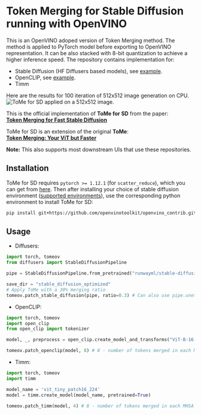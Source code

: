 # Token Merging for Stable Diffusion running with OpenVINO

This is an OpenVINO adoped version of Token Merging method. The method is applied to PyTorch model before exporting to OpenVINO representation. It can be also stacked with 8-bit quantization to achieve a higher inference speed. 
The repository contains implementation for:
- Stable Diffusion (HF Diffusers based models), see [example](https://github.com/huggingface/optimum-intel/tree/main/examples/openvino/stable-diffusion).
- OpenCLIP, see [example](https://github.com/AlexKoff88/open_clip/blob/openvino_alt/tutorials/openvino/openvino_tome.ipynb).
- Timm


Here are the results for 100 iteration of 512x512 image generation on CPU.
![ToMe for SD applied on a 512x512 image.](examples/assets/tome_results.png)

This is the official implementation of **ToMe for SD** from the paper:  
**[Token Merging for Fast Stable Diffusion](https://arxiv.org/abs/2303.17604)**

ToMe for SD is an extension of the original **ToMe**:  
**[Token Merging: Your ViT but Faster](https://arxiv.org/abs/2210.09461)**  


**Note:** This also supports most downstream UIs that use these repositories.

## Installation

ToMe for SD requires ``pytorch >= 1.12.1`` (for `scatter_reduce`), which you can get from [here](https://pytorch.org/get-started/locally/). Then after installing your choice of stable diffusion environment ([supported environments](#supported-environments)), use the corresponding python environment to install ToMe for SD:

```bash
pip install git+https://github.com/openvinotoolkit/openvino_contrib.git#egg=tomeov&subdirectory=modules/token_merging
```

## Usage
* Diffusers:
```py
import torch, tomeov
from diffusers import StableDiffusionPipeline

pipe = StableDiffusionPipeline.from_pretrained("runwayml/stable-diffusion-v1-5")

save_dir = "stable_diffusion_optimized"
# Apply ToMe with a 30% merging ratio
tomeov.patch_stable_diffusion(pipe, ratio=0.3) # Can also use pipe.unet in place of pipe here
```
* OpenCLIP:
```py
import torch, tomeov
import open_clip
from open_clip import tokenizer

model, _, preprocess = open_clip.create_model_and_transforms("ViT-B-16-plus-240", pretrained="laion400m_e32")

tomeov.patch_openclip(model, 8) # 8 - number of tokens merged in each MHSA from top down
```
* Timm:
```py
import torch, tomeov
import timm

model_name = 'vit_tiny_patch16_224'
model = timm.create_model(model_name, pretrained=True)

tomeov.patch_timm(model, 4) # 8 - number of tokens merged in each MHSA from top down
```

